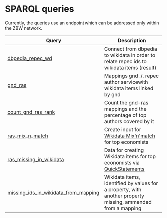# SPARQL queries

Currently, the queries use an endpoint which can be addressed only within the ZBW network.

Query | Description
------|------------
[dbpedia_repec_wd](http://zbw.eu/beta/sparql-lab/?endpoint=http://zbw.eu/beta/sparql/repec/query&queryRef=https://api.github.com/repos/zbw/repec-ras/contents/sparql/dbpedia_repec_wd.rq) | Connect from dbpedia to wikidata in order to relate repec ids to wikidata items ([result](http://zbw.eu/beta/sparql-lab/result?resultRef=https://api.github.com/repos/zbw/repec-ras/contents/sparql/results/dbpedia_repec_wd.dbpedia_2016-04.ras_2016-12-13.wikidata_2016-11-07.json))
[gnd_ras](http://zbw.eu/beta/sparql-lab/?endpoint=http://zbw.eu/beta/sparql/repec/query&queryRef=https://api.github.com/repos/zbw/repec-ras/contents/sparql/gnd_ras.rq) | Mappings gnd ./. repec author servicewith wikidata items linked by gnd
[count_gnd_ras_rank](http://zbw.eu/beta/sparql-lab/?endpoint=http://zbw.eu/beta/sparql/repec/query&queryRef=https://api.github.com/repos/zbw/repec-ras/contents/sparql/count_gnd_ras_rank.rq) | Count the gnd-ras mappings and the percentage of top authors covered by it
[ras_mix_n_match](http://zbw.eu/beta/sparql-lab/?endpoint=http://zbw.eu/beta/sparql/repec/query&queryRef=https://api.github.com/repos/zbw/repec-ras/contents/sparql/ras_mix_n_match.rq) | Create input for [Wikidata Mix'n'match](https://tools.wmflabs.org/mix-n-match/#/) for top economists
[ras_missing_in_wikidata](http://zbw.eu/beta/sparql-lab/?endpoint=http://zbw.eu/beta/sparql/repec/query&queryRef=https://api.github.com/repos/zbw/repec-ras/contents/sparql/ras_missing_in_wikidata.rq) | Data for creating Wikidata items for top economists via [QuickStatements](http://tools.wmflabs.org/wikidata-todo/quick_statements.php)
[missing_ids_in_wikidata_from_mapping](http://zbw.eu/beta/sparql-lab/?endpoint=http://zbw.eu/beta/sparql/repec/query&queryRef=https://api.github.com/repos/zbw/repec-ras/contents/sparql/missing_ids_in_wikidata_from_mapping.rq) | Wikidata items, identified by values for a property, with another property missing, ammended from a mapping

